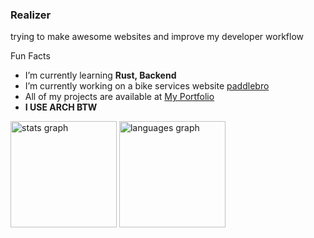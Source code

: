 ### Realizer
trying to make awesome websites and improve my developer workflow

Fun Facts
* I’m currently learning **Rust, Backend**
* I’m currently working on a bike services website [paddlebro](https://github.com/realizer5/paddlebro)
* All of my projects are available at [My Portfolio](https://realizer5.netlify.app)
* **I USE ARCH BTW**

<div>
  <img src="https://github-readme-stats.vercel.app/api?username=realizer5&hide_title=false&hide_rank=false&show_icons=true&include_all_commits=true&count_private=true&disable_animations=false&theme=rose_pine&locale=en&hide_border=false" height="170" alt="stats graph"  />
  <img src="https://github-readme-stats.vercel.app/api/top-langs?username=realizer5&locale=en&hide_title=false&layout=compact&card_width=320&langs_count=6&theme=rose_pine&hide_border=false" height="170" alt="languages graph"  />
</div>

###

